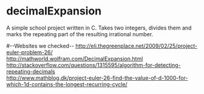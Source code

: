 # decimalExpansion
A simple school project written in C. Takes two integers, divides them and marks the repeating part of the resulting irrational number.

#--Websites we checked--
http://eli.thegreenplace.net/2009/02/25/project-euler-problem-26/<br />
http://mathworld.wolfram.com/DecimalExpansion.html<br />
http://stackoverflow.com/questions/1315595/algorithm-for-detecting-repeating-decimals<br />
http://www.mathblog.dk/project-euler-26-find-the-value-of-d-1000-for-which-1d-contains-the-longest-recurring-cycle/ <br />
